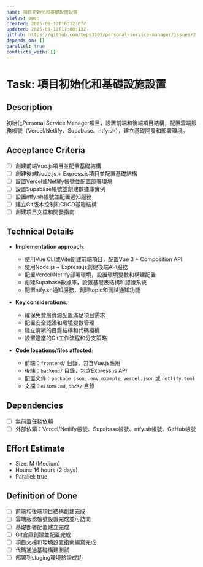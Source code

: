 ```yaml
---
name: 項目初始化和基礎設施設置
status: open
created: 2025-09-12T16:12:07Z
updated: 2025-09-12T17:00:13Z
github: https://github.com/teps3105/personal-service-manager/issues/2
depends_on: []
parallel: true
conflicts_with: []
---
```


# Task: 項目初始化和基礎設施設置

## Description
初始化Personal Service Manager項目，設置前端和後端項目結構，配置雲端服務帳號（Vercel/Netlify、Supabase、ntfy.sh），建立基礎開發和部署環境。

## Acceptance Criteria
- [ ] 創建前端Vue.js項目並配置基礎結構
- [ ] 創建後端Node.js + Express.js項目並配置基礎結構
- [ ] 設置Vercel或Netlify帳號並配置部署環境
- [ ] 設置Supabase帳號並創建數據庫實例
- [ ] 設置ntfy.sh帳號並配置通知服務
- [ ] 建立Git版本控制和CI/CD基礎結構
- [ ] 創建項目文檔和開發指南

## Technical Details
- **Implementation approach**: 
  - 使用Vue CLI或Vite創建前端項目，配置Vue 3 + Composition API
  - 使用Node.js + Express.js創建後端API服務
  - 配置Vercel/Netlify部署環境，設置環境變數和構建配置
  - 創建Supabase數據庫，設置基礎表結構和認證系統
  - 配置ntfy.sh通知服務，創建topic和測試通知功能

- **Key considerations**:
  - 確保免費層資源配置滿足項目需求
  - 配置安全認證和環境變數管理
  - 建立清晰的目錄結構和代碼組織
  - 設置適當的Git工作流程和分支策略

- **Code locations/files affected**:
  - 前端：`frontend/` 目錄，包含Vue.js應用
  - 後端：`backend/` 目錄，包含Express.js API
  - 配置文件：`package.json`, `.env.example`, `vercel.json` 或 `netlify.toml`
  - 文檔：`README.md`, `docs/` 目錄

## Dependencies
- [ ] 無前置任務依賴
- [ ] 外部依賴：Vercel/Netlify帳號、Supabase帳號、ntfy.sh帳號、GitHub帳號

## Effort Estimate
- Size: M (Medium)
- Hours: 16 hours (2 days)
- Parallel: true

## Definition of Done
- [ ] 前端和後端項目結構創建完成
- [ ] 雲端服務帳號設置完成並可訪問
- [ ] 基礎部署配置建立完成
- [ ] Git倉庫創建並配置完成
- [ ] 項目文檔和環境設置指南編寫完成
- [ ] 代碼通過基礎構建測試
- [ ] 部署到staging環境驗證成功
